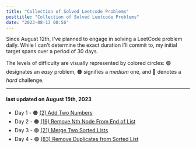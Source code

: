 ```yaml
---
title: "Collection of Solved Leetcode Problems"
posttitle: "Collection of Solved Leetcode Problems"
date: "2023-08-13 08:56"
---
```


Since August 12th, I've planned to engage in solving a LeetCode problem daily.
While I can't determine the exact duration I'll commit to, my initial target spans over a period of 30 days.

The levels of difficulty are visually represented by colored circles: 🟢 designates an _easy_ problem, 🟠 signifies a _medium_ one, and 🔴 denotes a _hard_ challenge.

---

#### last updated on August 15th, 2023

- Day 1 - 🟠 [(2) Add Two Numbers](/leetcode/2-add-two-numbers)
- Day 2 - 🟠 [(19) Remove Nth Node From End of List ](/leetcode/19-remove-nth-node-from-end-of-list)
- Day 3 - 🟢 [(21) Merge Two Sorted Lists](/leetcode/21-merge-two-sorted-lists)
- Day 4 - 🟢 [(83) Remove Duplicates from Sorted List](/leetcode/83-remove-duplicates-from-sorted-list)